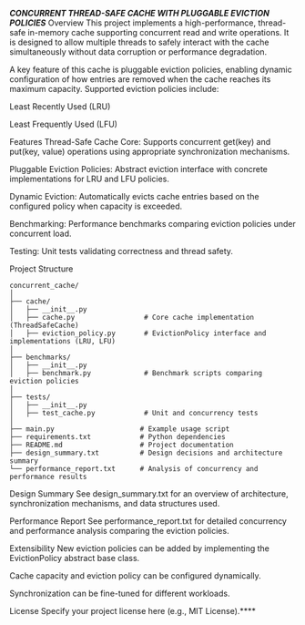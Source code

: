 ***CONCURRENT THREAD-SAFE CACHE WITH PLUGGABLE EVICTION POLICIES***
Overview
This project implements a high-performance, thread-safe in-memory cache supporting concurrent read and write operations. It is designed to allow multiple threads to safely interact with the cache simultaneously without data corruption or performance degradation.

A key feature of this cache is pluggable eviction policies, enabling dynamic configuration of how entries are removed when the cache reaches its maximum capacity. Supported eviction policies include:

Least Recently Used (LRU)

Least Frequently Used (LFU)

Features
Thread-Safe Cache Core: Supports concurrent get(key) and put(key, value) operations using appropriate synchronization mechanisms.

Pluggable Eviction Policies: Abstract eviction interface with concrete implementations for LRU and LFU policies.

Dynamic Eviction: Automatically evicts cache entries based on the configured policy when capacity is exceeded.

Benchmarking: Performance benchmarks comparing eviction policies under concurrent load.

Testing: Unit tests validating correctness and thread safety.

Project Structure
```
concurrent_cache/
│
├── cache/
│   ├── __init__.py
│   ├── cache.py                 # Core cache implementation (ThreadSafeCache)
│   ├── eviction_policy.py       # EvictionPolicy interface and implementations (LRU, LFU)
│
├── benchmarks/
│   ├── __init__.py
│   ├── benchmark.py             # Benchmark scripts comparing eviction policies
│
├── tests/
│   ├── __init__.py
│   ├── test_cache.py            # Unit and concurrency tests
│
├── main.py                     # Example usage script
├── requirements.txt            # Python dependencies
├── README.md                   # Project documentation
├── design_summary.txt          # Design decisions and architecture summary
└── performance_report.txt      # Analysis of concurrency and performance results
```
Design Summary
See design_summary.txt for an overview of architecture, synchronization mechanisms, and data structures used.

Performance Report
See performance_report.txt for detailed concurrency and performance analysis comparing the eviction policies.

Extensibility
New eviction policies can be added by implementing the EvictionPolicy abstract base class.

Cache capacity and eviction policy can be configured dynamically.

Synchronization can be fine-tuned for different workloads.

License
Specify your project license here (e.g., MIT License).****
